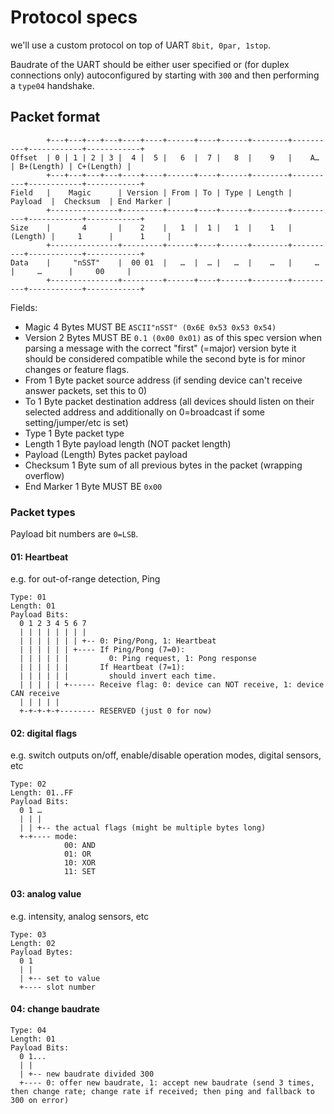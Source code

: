 # Protocol specs

we'll use a custom protocol on top of UART `8bit, 0par, 1stop`.

Baudrate of the UART should be either user specified or (for duplex connections only) autoconfigured by starting with `300` and then performing a `type04` handshake.

## Packet format

            +---+---+---+---+----+----+------+----+------+--------+----------+------------+------------+
    Offset  | 0 | 1 | 2 | 3 |  4 |  5 |   6  |  7 |   8  |    9   |    A…    | B+(Length) | C+(Length) |
            +---+---+---+---+----+----+------+----+------+--------+----------+------------+------------+
    Field   |    Magic      | Version | From | To | Type | Length | Payload  |  Checksum  | End Marker |
            +---------------+---------+------+----+------+--------+----------+------------+------------+
    Size    |       4       |    2    |   1  |  1 |   1  |    1   | (Length) |     1      |      1     |
            +---------------+---------+------+----+------+--------+----------+------------+------------+
    Data    |     "nSST"    |  00 01  |   …  |  … |   …  |    …   |     …    |     …      |     00     |
            +---------------+---------+------+----+------+--------+----------+------------+------------+

Fields:

 * Magic
   4 Bytes MUST BE `ASCII"nSST" (0x6E 0x53 0x53 0x54)` 
 * Version
   2 Bytes MUST BE `0.1 (0x00 0x01)` as of this spec version
   when parsing a message with the correct "first" (=major) version byte it should be considered compatible while the second byte is for minor changes or feature flags.
 * From
   1 Byte packet source address (if sending device can't receive answer packets, set this to 0)
 * To
   1 Byte packet destination address (all devices should listen on their selected address and additionally on 0=broadcast if some setting/jumper/etc is set)
 * Type
   1 Byte packet type
 * Length
   1 Byte payload length (NOT packet length)
 * Payload
   (Length) Bytes packet payload
 * Checksum
   1 Byte sum of all previous bytes in the packet (wrapping overflow)
 * End Marker
   1 Byte MUST BE `0x00`

### Packet types

Payload bit numbers are `0=LSB`.

#### 01: Heartbeat
e.g. for out-of-range detection, Ping

    Type: 01
    Length: 01
    Payload Bits:
      0 1 2 3 4 5 6 7
      | | | | | | | |
      | | | | | | | +-- 0: Ping/Pong, 1: Heartbeat
      | | | | | | +---- If Ping/Pong (7=0):
      | | | | | |         0: Ping request, 1: Pong response
      | | | | | |       If Heartbeat (7=1):
      | | | | | |         should invert each time.
      | | | | | +------ Receive flag: 0: device can NOT receive, 1: device CAN receive
      | | | | |
      +-+-+-+-+-------- RESERVED (just 0 for now)

#### 02: digital flags
e.g. switch outputs on/off, enable/disable operation modes, digital sensors, etc

    Type: 02
    Length: 01..FF
    Payload Bits:
      0 1 …
      | | |
      | | +-- the actual flags (might be multiple bytes long)
      +-+---- mode:
                00: AND
                01: OR
                10: XOR
                11: SET

#### 03: analog value
e.g. intensity, analog sensors, etc

    Type: 03
    Length: 02
    Payload Bytes:
      0 1
      | |
      | +-- set to value
      +---- slot number

#### 04: change baudrate

    Type: 04
    Length: 01
    Payload Bits:
      0 1...
      | |
      | +-- new baudrate divided 300
      +---- 0: offer new baudrate, 1: accept new baudrate (send 3 times, then change rate; change rate if received; then ping and fallback to 300 on error)

